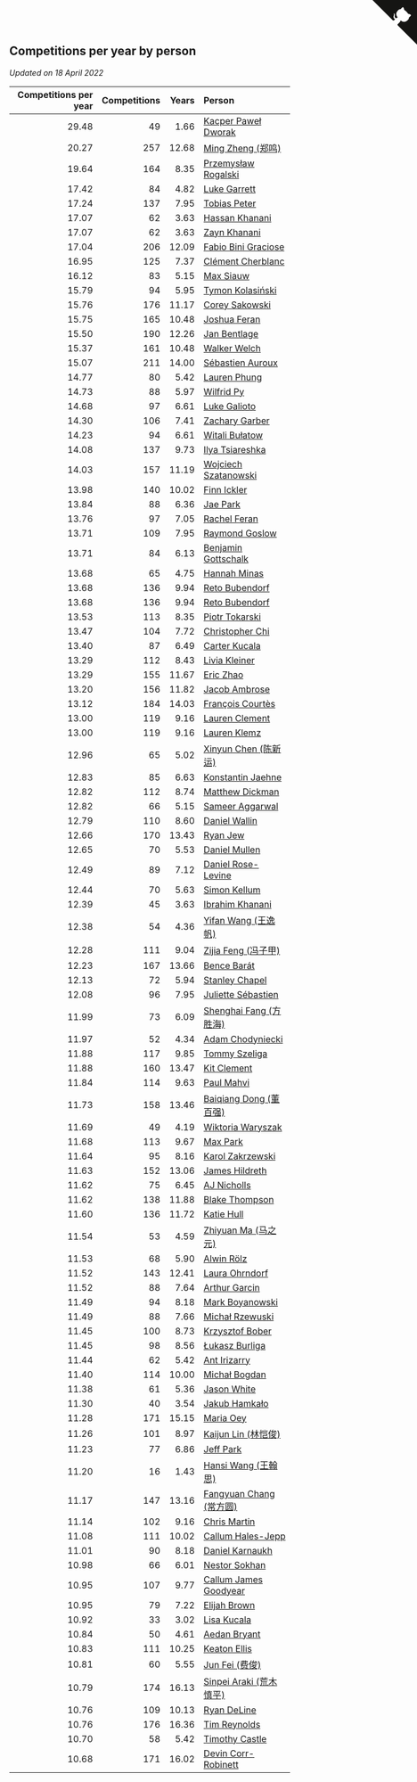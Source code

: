 ## Competitions per year by person

*Updated on 18 April 2022*

| Competitions per year | Competitions | Years | Person |
| ---: | ---: | ---: | :--- |
| 29.48 | 49 | 1.66 | [Kacper Paweł Dworak](https://www.worldcubeassociation.org/persons/2020DWOR01) |
| 20.27 | 257 | 12.68 | [Ming Zheng (郑鸣)](https://www.worldcubeassociation.org/persons/2009ZHEN11) |
| 19.64 | 164 | 8.35 | [Przemysław Rogalski](https://www.worldcubeassociation.org/persons/2013ROGA02) |
| 17.42 | 84 | 4.82 | [Luke Garrett](https://www.worldcubeassociation.org/persons/2017GARR05) |
| 17.24 | 137 | 7.95 | [Tobias Peter](https://www.worldcubeassociation.org/persons/2014PETE03) |
| 17.07 | 62 | 3.63 | [Hassan Khanani](https://www.worldcubeassociation.org/persons/2018KHAN26) |
| 17.07 | 62 | 3.63 | [Zayn Khanani](https://www.worldcubeassociation.org/persons/2018KHAN28) |
| 17.04 | 206 | 12.09 | [Fabio Bini Graciose](https://www.worldcubeassociation.org/persons/2010GRAC02) |
| 16.95 | 125 | 7.37 | [Clément Cherblanc](https://www.worldcubeassociation.org/persons/2014CHER05) |
| 16.12 | 83 | 5.15 | [Max Siauw](https://www.worldcubeassociation.org/persons/2017SIAU02) |
| 15.79 | 94 | 5.95 | [Tymon Kolasiński](https://www.worldcubeassociation.org/persons/2016KOLA02) |
| 15.76 | 176 | 11.17 | [Corey Sakowski](https://www.worldcubeassociation.org/persons/2011SAKO01) |
| 15.75 | 165 | 10.48 | [Joshua Feran](https://www.worldcubeassociation.org/persons/2011FERA01) |
| 15.50 | 190 | 12.26 | [Jan Bentlage](https://www.worldcubeassociation.org/persons/2010BENT01) |
| 15.37 | 161 | 10.48 | [Walker Welch](https://www.worldcubeassociation.org/persons/2011WELC01) |
| 15.07 | 211 | 14.00 | [Sébastien Auroux](https://www.worldcubeassociation.org/persons/2008AURO01) |
| 14.77 | 80 | 5.42 | [Lauren Phung](https://www.worldcubeassociation.org/persons/2016PHUN02) |
| 14.73 | 88 | 5.97 | [Wilfrid Py](https://www.worldcubeassociation.org/persons/2016PYWI01) |
| 14.68 | 97 | 6.61 | [Luke Galioto](https://www.worldcubeassociation.org/persons/2015GALI02) |
| 14.30 | 106 | 7.41 | [Zachary Garber](https://www.worldcubeassociation.org/persons/2014GARB01) |
| 14.23 | 94 | 6.61 | [Witali Bułatow](https://www.worldcubeassociation.org/persons/2015BUAT01) |
| 14.08 | 137 | 9.73 | [Ilya Tsiareshka](https://www.worldcubeassociation.org/persons/2012TERE01) |
| 14.03 | 157 | 11.19 | [Wojciech Szatanowski](https://www.worldcubeassociation.org/persons/2011SZAT01) |
| 13.98 | 140 | 10.02 | [Finn Ickler](https://www.worldcubeassociation.org/persons/2012ICKL01) |
| 13.84 | 88 | 6.36 | [Jae Park](https://www.worldcubeassociation.org/persons/2015PARK24) |
| 13.76 | 97 | 7.05 | [Rachel Feran](https://www.worldcubeassociation.org/persons/2015FERA01) |
| 13.71 | 109 | 7.95 | [Raymond Goslow](https://www.worldcubeassociation.org/persons/2014GOSL01) |
| 13.71 | 84 | 6.13 | [Benjamin Gottschalk](https://www.worldcubeassociation.org/persons/2016GOTT01) |
| 13.68 | 65 | 4.75 | [Hannah Minas](https://www.worldcubeassociation.org/persons/2017MINA04) |
| 13.68 | 136 | 9.94 | [Reto Bubendorf](https://www.worldcubeassociation.org/persons/2012BUBE01) |
| 13.68 | 136 | 9.94 | [Reto Bubendorf](https://www.worldcubeassociation.org/persons/2012BUBE01) |
| 13.53 | 113 | 8.35 | [Piotr Tokarski](https://www.worldcubeassociation.org/persons/2013TOKA01) |
| 13.47 | 104 | 7.72 | [Christopher Chi](https://www.worldcubeassociation.org/persons/2014CHIC01) |
| 13.40 | 87 | 6.49 | [Carter Kucala](https://www.worldcubeassociation.org/persons/2015KUCA01) |
| 13.29 | 112 | 8.43 | [Livia Kleiner](https://www.worldcubeassociation.org/persons/2013KLEI03) |
| 13.29 | 155 | 11.67 | [Eric Zhao](https://www.worldcubeassociation.org/persons/2010ZHAO19) |
| 13.20 | 156 | 11.82 | [Jacob Ambrose](https://www.worldcubeassociation.org/persons/2010AMBR01) |
| 13.12 | 184 | 14.03 | [François Courtès](https://www.worldcubeassociation.org/persons/2008COUR01) |
| 13.00 | 119 | 9.16 | [Lauren Clement](https://www.worldcubeassociation.org/persons/2013KLEM01) |
| 13.00 | 119 | 9.16 | [Lauren Klemz](https://www.worldcubeassociation.org/persons/2013KLEM01) |
| 12.96 | 65 | 5.02 | [Xinyun Chen (陈新运)](https://www.worldcubeassociation.org/persons/2017CHEN36) |
| 12.83 | 85 | 6.63 | [Konstantin Jaehne](https://www.worldcubeassociation.org/persons/2015JAEH01) |
| 12.82 | 112 | 8.74 | [Matthew Dickman](https://www.worldcubeassociation.org/persons/2013DICK01) |
| 12.82 | 66 | 5.15 | [Sameer Aggarwal](https://www.worldcubeassociation.org/persons/2017AGGA01) |
| 12.79 | 110 | 8.60 | [Daniel Wallin](https://www.worldcubeassociation.org/persons/2013WALL03) |
| 12.66 | 170 | 13.43 | [Ryan Jew](https://www.worldcubeassociation.org/persons/2008JEWR01) |
| 12.65 | 70 | 5.53 | [Daniel Mullen](https://www.worldcubeassociation.org/persons/2016MULL04) |
| 12.49 | 89 | 7.12 | [Daniel Rose-Levine](https://www.worldcubeassociation.org/persons/2015ROSE01) |
| 12.44 | 70 | 5.63 | [Simon Kellum](https://www.worldcubeassociation.org/persons/2016KELL12) |
| 12.39 | 45 | 3.63 | [Ibrahim Khanani](https://www.worldcubeassociation.org/persons/2018KHAN27) |
| 12.38 | 54 | 4.36 | [Yifan Wang (王逸帆)](https://www.worldcubeassociation.org/persons/2017WANY29) |
| 12.28 | 111 | 9.04 | [Zijia Feng (冯子甲)](https://www.worldcubeassociation.org/persons/2013FENG02) |
| 12.23 | 167 | 13.66 | [Bence Barát](https://www.worldcubeassociation.org/persons/2008BARA01) |
| 12.13 | 72 | 5.94 | [Stanley Chapel](https://www.worldcubeassociation.org/persons/2016CHAP04) |
| 12.08 | 96 | 7.95 | [Juliette Sébastien](https://www.worldcubeassociation.org/persons/2014SEBA01) |
| 11.99 | 73 | 6.09 | [Shenghai Fang (方胜海)](https://www.worldcubeassociation.org/persons/2016FANG01) |
| 11.97 | 52 | 4.34 | [Adam Chodyniecki](https://www.worldcubeassociation.org/persons/2017CHOD02) |
| 11.88 | 117 | 9.85 | [Tommy Szeliga](https://www.worldcubeassociation.org/persons/2012SZEL01) |
| 11.88 | 160 | 13.47 | [Kit Clement](https://www.worldcubeassociation.org/persons/2008CLEM01) |
| 11.84 | 114 | 9.63 | [Paul Mahvi](https://www.worldcubeassociation.org/persons/2012MAHV01) |
| 11.73 | 158 | 13.46 | [Baiqiang Dong (董百强)](https://www.worldcubeassociation.org/persons/2008DONG06) |
| 11.69 | 49 | 4.19 | [Wiktoria Waryszak](https://www.worldcubeassociation.org/persons/2018WARY01) |
| 11.68 | 113 | 9.67 | [Max Park](https://www.worldcubeassociation.org/persons/2012PARK03) |
| 11.64 | 95 | 8.16 | [Karol Zakrzewski](https://www.worldcubeassociation.org/persons/2014ZAKR01) |
| 11.63 | 152 | 13.06 | [James Hildreth](https://www.worldcubeassociation.org/persons/2009HILD01) |
| 11.62 | 75 | 6.45 | [AJ Nicholls](https://www.worldcubeassociation.org/persons/2015NICH04) |
| 11.62 | 138 | 11.88 | [Blake Thompson](https://www.worldcubeassociation.org/persons/2010THOM03) |
| 11.60 | 136 | 11.72 | [Katie Hull](https://www.worldcubeassociation.org/persons/2010HULL01) |
| 11.54 | 53 | 4.59 | [Zhiyuan Ma (马之元)](https://www.worldcubeassociation.org/persons/2017MAZH04) |
| 11.53 | 68 | 5.90 | [Alwin Rölz](https://www.worldcubeassociation.org/persons/2016ROLZ01) |
| 11.52 | 143 | 12.41 | [Laura Ohrndorf](https://www.worldcubeassociation.org/persons/2009OHRN01) |
| 11.52 | 88 | 7.64 | [Arthur Garcin](https://www.worldcubeassociation.org/persons/2014GARC27) |
| 11.49 | 94 | 8.18 | [Mark Boyanowski](https://www.worldcubeassociation.org/persons/2014BOYA01) |
| 11.49 | 88 | 7.66 | [Michał Rzewuski](https://www.worldcubeassociation.org/persons/2014RZEW01) |
| 11.45 | 100 | 8.73 | [Krzysztof Bober](https://www.worldcubeassociation.org/persons/2013BOBE01) |
| 11.45 | 98 | 8.56 | [Łukasz Burliga](https://www.worldcubeassociation.org/persons/2013BURL01) |
| 11.44 | 62 | 5.42 | [Ant Irizarry](https://www.worldcubeassociation.org/persons/2016IRIZ02) |
| 11.40 | 114 | 10.00 | [Michał Bogdan](https://www.worldcubeassociation.org/persons/2012BOGD01) |
| 11.38 | 61 | 5.36 | [Jason White](https://www.worldcubeassociation.org/persons/2016WHIT16) |
| 11.30 | 40 | 3.54 | [Jakub Hamkało](https://www.worldcubeassociation.org/persons/2018HAMK01) |
| 11.28 | 171 | 15.15 | [Maria Oey](https://www.worldcubeassociation.org/persons/2007OEYM01) |
| 11.26 | 101 | 8.97 | [Kaijun Lin (林恺俊)](https://www.worldcubeassociation.org/persons/2013LINK01) |
| 11.23 | 77 | 6.86 | [Jeff Park](https://www.worldcubeassociation.org/persons/2015PARK08) |
| 11.20 | 16 | 1.43 | [Hansi Wang (王翰思)](https://www.worldcubeassociation.org/persons/2020WANG19) |
| 11.17 | 147 | 13.16 | [Fangyuan Chang (常方圆)](https://www.worldcubeassociation.org/persons/2009CHAN04) |
| 11.14 | 102 | 9.16 | [Chris Martin](https://www.worldcubeassociation.org/persons/2013MART03) |
| 11.08 | 111 | 10.02 | [Callum Hales-Jepp](https://www.worldcubeassociation.org/persons/2012HALE01) |
| 11.01 | 90 | 8.18 | [Daniel Karnaukh](https://www.worldcubeassociation.org/persons/2014KARN02) |
| 10.98 | 66 | 6.01 | [Nestor Sokhan](https://www.worldcubeassociation.org/persons/2016SOKH01) |
| 10.95 | 107 | 9.77 | [Callum James Goodyear](https://www.worldcubeassociation.org/persons/2012GOOD02) |
| 10.95 | 79 | 7.22 | [Elijah Brown](https://www.worldcubeassociation.org/persons/2015BROW03) |
| 10.92 | 33 | 3.02 | [Lisa Kucala](https://www.worldcubeassociation.org/persons/2019KUCA01) |
| 10.84 | 50 | 4.61 | [Aedan Bryant](https://www.worldcubeassociation.org/persons/2017BRYA06) |
| 10.83 | 111 | 10.25 | [Keaton Ellis](https://www.worldcubeassociation.org/persons/2012ELLI01) |
| 10.81 | 60 | 5.55 | [Jun Fei (费俊)](https://www.worldcubeassociation.org/persons/2016FEIJ02) |
| 10.79 | 174 | 16.13 | [Sinpei Araki (荒木慎平)](https://www.worldcubeassociation.org/persons/2006ARAK01) |
| 10.76 | 109 | 10.13 | [Ryan DeLine](https://www.worldcubeassociation.org/persons/2012DELI01) |
| 10.76 | 176 | 16.36 | [Tim Reynolds](https://www.worldcubeassociation.org/persons/2005REYN01) |
| 10.70 | 58 | 5.42 | [Timothy Castle](https://www.worldcubeassociation.org/persons/2016CAST48) |
| 10.68 | 171 | 16.02 | [Devin Corr-Robinett](https://www.worldcubeassociation.org/persons/2006CORR01) |


<a href="https://github.com/jonatanklosko/wca_statistics" class="github-corner" aria-label="View source on Github"><svg width="80" height="80" viewBox="0 0 250 250" style="fill:#151513; color:#fff; position: absolute; top: 0; border: 0; right: 0;" aria-hidden="true"><path d="M0,0 L115,115 L130,115 L142,142 L250,250 L250,0 Z"></path><path d="M128.3,109.0 C113.8,99.7 119.0,89.6 119.0,89.6 C122.0,82.7 120.5,78.6 120.5,78.6 C119.2,72.0 123.4,76.3 123.4,76.3 C127.3,80.9 125.5,87.3 125.5,87.3 C122.9,97.6 130.6,101.9 134.4,103.2" fill="currentColor" style="transform-origin: 130px 106px;" class="octo-arm"></path><path d="M115.0,115.0 C114.9,115.1 118.7,116.5 119.8,115.4 L133.7,101.6 C136.9,99.2 139.9,98.4 142.2,98.6 C133.8,88.0 127.5,74.4 143.8,58.0 C148.5,53.4 154.0,51.2 159.7,51.0 C160.3,49.4 163.2,43.6 171.4,40.1 C171.4,40.1 176.1,42.5 178.8,56.2 C183.1,58.6 187.2,61.8 190.9,65.4 C194.5,69.0 197.7,73.2 200.1,77.6 C213.8,80.2 216.3,84.9 216.3,84.9 C212.7,93.1 206.9,96.0 205.4,96.6 C205.1,102.4 203.0,107.8 198.3,112.5 C181.9,128.9 168.3,122.5 157.7,114.1 C157.9,116.9 156.7,120.9 152.7,124.9 L141.0,136.5 C139.8,137.7 141.6,141.9 141.8,141.8 Z" fill="currentColor" class="octo-body"></path></svg></a><style>.github-corner:hover .octo-arm{animation:octocat-wave 560ms ease-in-out}@keyframes octocat-wave{0%,100%{transform:rotate(0)}20%,60%{transform:rotate(-25deg)}40%,80%{transform:rotate(10deg)}}@media (max-width:500px){.github-corner:hover .octo-arm{animation:none}.github-corner .octo-arm{animation:octocat-wave 560ms ease-in-out}}</style>
